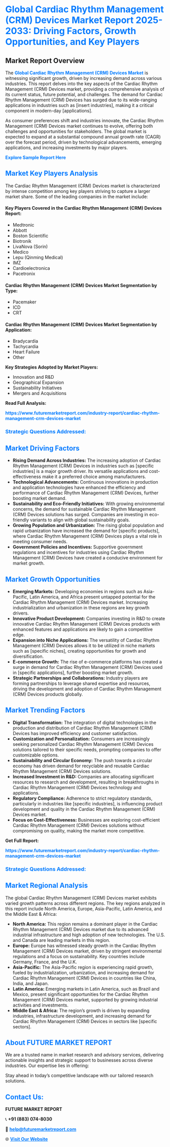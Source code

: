 <h1 style="color: #007BFF;">Global Cardiac Rhythm Management (CRM) Devices Market Report 2025-2033: Driving Factors, Growth Opportunities, and Key Players</h1>

<section id="overview">
<h2>Market Report Overview</h2>
<p>The <a href="https://www.futuremarketreport.com/industry-report/cardiac-rhythm-management-crm-devices-market" style="color: #007BFF; text-decoration: none;"><strong>Global Cardiac Rhythm Management (CRM) Devices Market</strong></a> is witnessing significant growth, driven by increasing demand across various industries. This report delves into the key aspects of the Cardiac Rhythm Management (CRM) Devices market, providing a comprehensive analysis of its current status, future potential, and challenges. The demand for Cardiac Rhythm Management (CRM) Devices has surged due to its wide-ranging applications in industries such as [insert industries], making it a critical component in modern-day [applications].</p>
<p>As consumer preferences shift and industries innovate, the Cardiac Rhythm Management (CRM) Devices market continues to evolve, offering both challenges and opportunities for stakeholders. The global market is expected to expand at a substantial compound annual growth rate (CAGR) over the forecast period, driven by technological advancements, emerging applications, and increasing investments by major players.</p>
</section>

<section id="overview">
<p><a href="https://www.futuremarketreport.com/request-sample/reportId=26648" style="color: #007BFF; text-decoration: none;"><strong>Explore Sample Report Here</strong></a></p>
</section>

<section id="key-players">
<h2 style="color: #007BFF;">Market Key Players Analysis</h2>
<p>The Cardiac Rhythm Management (CRM) Devices market is characterized by intense competition among key players striving to capture a larger market share. Some of the leading companies in the market include:</p>
<h4>Key Players Covered in the Cardiac Rhythm Management (CRM) Devices Report:</h4>
<ul><li>Medtronic</li><li>Abbott</li><li>Boston Scientific</li><li>Biotronik</li><li>LivaNova (Sorin)</li><li>Medico</li><li>Lepu (Qinming Medical)</li><li>IMZ</li><li>Cardioelectronica</li><li>Pacetronix</li></ul>
<h4>Cardiac Rhythm Management (CRM) Devices Market Segmentation by Type:</h4>
<ul><li>Pacemaker</li><li>ICD</li><li>CRT</li></ul>

<h4>Cardiac Rhythm Management (CRM) Devices Market Segmentation by Application:</h4>
<ul><li>Bradycardia</li><li>Tachycardia</li><li>Heart Failure</li><li>Other</li></ul>
<p><strong>Key Strategies Adopted by Market Players:</strong></p>
<ul>
<li>Innovation and R&D</li>
<li>Geographical Expansion</li>
<li>Sustainability Initiatives</li>
<li>Mergers and Acquisitions</li>
</ul>
</section>

<section>
<p><strong>Read Full Analysis: </strong></p><a href="https://www.futuremarketreport.com/industry-report/cardiac-rhythm-management-crm-devices-market" style="color: #007BFF; text-decoration: none;"><strong>https://www.futuremarketreport.com/industry-report/cardiac-rhythm-management-crm-devices-market</strong></a>
<h3 style="color: #007BFF;">Strategic Questions Addressed:</h3>
</section>

<section id="driving-factors">
<h2 style="color: #007BFF;">Market Driving Factors</h2>
<ul>
<li><strong>Rising Demand Across Industries:</strong> The increasing adoption of Cardiac Rhythm Management (CRM) Devices in industries such as [specific industries] is a major growth driver. Its versatile applications and cost-effectiveness make it a preferred choice among manufacturers.</li>
<li><strong>Technological Advancements:</strong> Continuous innovations in production and application technologies have enhanced the efficiency and performance of Cardiac Rhythm Management (CRM) Devices, further boosting market demand.</li>
<li><strong>Sustainability and Eco-Friendly Initiatives:</strong> With growing environmental concerns, the demand for sustainable Cardiac Rhythm Management (CRM) Devices solutions has surged. Companies are investing in eco-friendly variants to align with global sustainability goals.</li>
<li><strong>Growing Population and Urbanization:</strong> The rising global population and rapid urbanization have increased the demand for [specific products], where Cardiac Rhythm Management (CRM) Devices plays a vital role in meeting consumer needs.</li>
<li><strong>Government Policies and Incentives:</strong> Supportive government regulations and incentives for industries using Cardiac Rhythm Management (CRM) Devices have created a conducive environment for market growth.</li>
</ul>
</section>

<section id="growth-opportunities">
<h2 style="color: #007BFF;">Market Growth Opportunities</h2>
<ul>
<li><strong>Emerging Markets:</strong> Developing economies in regions such as Asia-Pacific, Latin America, and Africa present untapped potential for the Cardiac Rhythm Management (CRM) Devices market. Increasing industrialization and urbanization in these regions are key growth drivers.</li>
<li><strong>Innovative Product Development:</strong> Companies investing in R&D to create innovative Cardiac Rhythm Management (CRM) Devices products with enhanced features and applications are likely to gain a competitive edge.</li>
<li><strong>Expansion into Niche Applications:</strong> The versatility of Cardiac Rhythm Management (CRM) Devices allows it to be utilized in niche markets such as [specific niches], creating opportunities for growth and diversification.</li>
<li><strong>E-commerce Growth:</strong> The rise of e-commerce platforms has created a surge in demand for Cardiac Rhythm Management (CRM) Devices used in [specific applications], further boosting market growth.</li>
<li><strong>Strategic Partnerships and Collaborations:</strong> Industry players are forming partnerships to leverage shared expertise and resources, driving the development and adoption of Cardiac Rhythm Management (CRM) Devices products globally.</li>
</ul>
</section>

<section id="trending-factors">
<h2 style="color: #007BFF;">Market Trending Factors</h2>
<ul>
<li><strong>Digital Transformation:</strong> The integration of digital technologies in the production and distribution of Cardiac Rhythm Management (CRM) Devices has improved efficiency and customer satisfaction.</li>
<li><strong>Customization and Personalization:</strong> Consumers are increasingly seeking personalized Cardiac Rhythm Management (CRM) Devices solutions tailored to their specific needs, prompting companies to offer customizable options.</li>
<li><strong>Sustainability and Circular Economy:</strong> The push towards a circular economy has driven demand for recyclable and reusable Cardiac Rhythm Management (CRM) Devices solutions.</li>
<li><strong>Increased Investment in R&D:</strong> Companies are allocating significant resources to research and development, resulting in breakthroughs in Cardiac Rhythm Management (CRM) Devices technology and applications.</li>
<li><strong>Regulatory Compliance:</strong> Adherence to strict regulatory standards, particularly in industries like [specific industries], is influencing product development and quality in the Cardiac Rhythm Management (CRM) Devices market.</li>
<li><strong>Focus on Cost-Effectiveness:</strong> Businesses are exploring cost-efficient Cardiac Rhythm Management (CRM) Devices solutions without compromising on quality, making the market more competitive.</li>
</ul>
</section>

<section>
<p><strong>Get Full Report: </strong></p><a href="https://www.futuremarketreport.com/industry-report/cardiac-rhythm-management-crm-devices-market" style="color: #007BFF; text-decoration: none;"><strong>https://www.futuremarketreport.com/industry-report/cardiac-rhythm-management-crm-devices-market</strong></a>
<h3 style="color: #007BFF;">Strategic Questions Addressed:</h3>
</section>


<section id="regional-analysis">
<h2 style="color: #007BFF;">Market Regional Analysis</h2>
<p>The global Cardiac Rhythm Management (CRM) Devices market exhibits varied growth patterns across different regions. The key regions analyzed in this report include North America, Europe, Asia-Pacific, Latin America, and the Middle East & Africa:</p>
<ul>
<li><strong>North America:</strong> This region remains a dominant player in the Cardiac Rhythm Management (CRM) Devices market due to its advanced industrial infrastructure and high adoption of new technologies. The U.S. and Canada are leading markets in this region.</li>
<li><strong>Europe:</strong> Europe has witnessed steady growth in the Cardiac Rhythm Management (CRM) Devices market, driven by stringent environmental regulations and a focus on sustainability. Key countries include Germany, France, and the U.K.</li>
<li><strong>Asia-Pacific:</strong> The Asia-Pacific region is experiencing rapid growth, fueled by industrialization, urbanization, and increasing demand for Cardiac Rhythm Management (CRM) Devices in countries like China, India, and Japan.</li>
<li><strong>Latin America:</strong> Emerging markets in Latin America, such as Brazil and Mexico, present significant opportunities for the Cardiac Rhythm Management (CRM) Devices market, supported by growing industrial activities and investments.</li>
<li><strong>Middle East & Africa:</strong> The region’s growth is driven by expanding industries, infrastructure development, and increasing demand for Cardiac Rhythm Management (CRM) Devices in sectors like [specific sectors].</li>
</ul>
</section>

<footer>
<h2 style="color: #007BFF;">About FUTURE MARKET REPORT</h2>
<p>We are a trusted name in market research and advisory services, delivering actionable insights and strategic support to businesses across diverse industries. Our expertise lies in offering:</p>

<p>Stay ahead in today’s competitive landscape with our tailored research solutions.</p>

<h2 style="color: #007BFF;">Contact Us:</h2>
<p><strong>FUTURE MARKET REPORT</strong></p>
<p>📞 <strong>+91 (883) 074-8030</strong></p>
<p>📧 <strong><a href="mailto:help@futuremarketreport.com" style="color: #007BFF;">help@futuremarketreport.com</a></strong></p>
<p>🌐 <strong><a href="https://www.futuremarketreport.com/" style="color: #007BFF;">Visit Our Website</a></strong></p>
</footer>